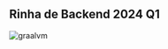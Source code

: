 ## Rinha de Backend 2024 Q1

![graalvm](https://github.com/fbourguignon/rinha-backend-2024-q1-java-micronaut/actions/workflows/.github/workflows/graalvm.yml/badge.svg)


